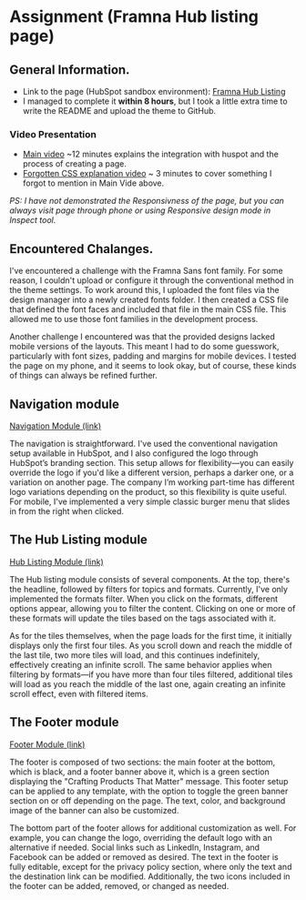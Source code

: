 # Assignment (Framna Hub listing page)

## General Information.
- Link to the page (HubSpot sandbox environment): [Framna Hub Listing](https://25686499.hs-sites-eu1.com/insights-hub)
- I managed to complete it **within 8 hours**, but I took a little extra time to write the README and upload the theme to GitHub.
### Video Presentation
- [Main video](https://youtu.be/JJWNudQYMBA) ~12 minutes explains the integration with huspot and the process of creating a page.
- [Forgotten CSS explanation video](https://youtu.be/9RC3-vaj7V0) ~ 3 minutes to cover something I forgot to mention in Main Vide above.

*PS: I have not demonstrated the Responsivness of the page, but you can always visit page through phone or using Responsive design mode in Inspect tool.*

## Encountered Chalanges.
I've encountered a challenge with the Framna Sans font family. For some reason, I couldn't upload or configure it through the conventional method in the theme settings. To work around this, I uploaded the font files via the design manager into a newly created fonts folder. I then created a CSS file that defined the font faces and included that file in the main CSS file. This allowed me to use those font families in the development process.

Another challenge I encountered was that the provided designs lacked mobile versions of the layouts. This meant I had to do some guesswork, particularly with font sizes, padding and margins for mobile devices. I tested the page on my phone, and it seems to look okay, but of course, these kinds of things can always be refined further.

## Navigation module

[Navigation Module (link)](the-theme/modules/navigation.module)

The navigation is straightforward. I've used the conventional navigation setup available in HubSpot, and I also configured the logo through HubSpot’s branding section. This setup allows for flexibility—you can easily override the logo if you'd like a different version, perhaps a darker one, or a variation on another page. The company I’m working part-time has different logo variations depending on the product, so this flexibility is quite useful. For mobile, I've implemented a very simple classic burger menu that slides in from the right when clicked.

## The Hub Listing module

[Hub Listing Module (link)](the-theme/modules/the-hub-listing.module)

The Hub listing module consists of several components. At the top, there's the headline, followed by filters for topics and formats. Currently, I've only implemented the formats filter. When you click on the formats, different options appear, allowing you to filter the content. Clicking on one or more of these formats will update the tiles based on the tags associated with it.

As for the tiles themselves, when the page loads for the first time, it initially displays only the first four tiles. As you scroll down and reach the middle of the last tile, two more tiles will load, and this continues indefinitely, effectively creating an infinite scroll. The same behavior applies when filtering by formats—if you have more than four tiles filtered, additional tiles will load as you reach the middle of the last one, again creating an infinite scroll effect, even with filtered items.

## The Footer module

[Footer Module (link)](the-theme/modules/footer.module)

The footer is composed of two sections: the main footer at the bottom, which is black, and a footer banner above it, which is a green section displaying the "Crafting Products That Matter" message. This footer setup can be applied to any template, with the option to toggle the green banner section on or off depending on the page. The text, color, and background image of the banner can also be customized.

The bottom part of the footer allows for additional customization as well. For example, you can change the logo, overriding the default logo with an alternative if needed. Social links such as LinkedIn, Instagram, and Facebook can be added or removed as desired. The text in the footer is fully editable, except for the privacy policy section, where only the text and the destination link can be modified. Additionally, the two icons included in the footer can be added, removed, or changed as needed.
